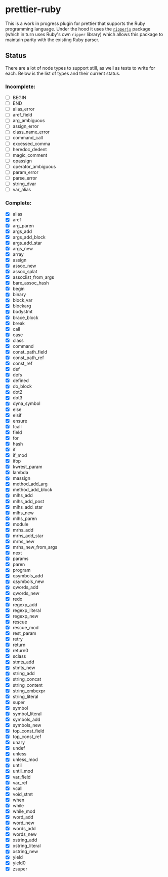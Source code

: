 # prettier-ruby

This is a work in progress plugin for prettier that supports the Ruby programming language. Under the hood it uses the [`ripperjs`](https://github.com/kddeisz/ripperjs) package (which in turn uses Ruby's own `ripper` library) which allows this package to maintain parity with the existing Ruby parser.

## Status

There are a lot of node types to support still, as well as tests to write for each. Below is the list of types and their current status.

### Incomplete:

- [ ] BEGIN
- [ ] END
- [ ] alias_error
- [ ] aref_field
- [ ] arg_ambiguous
- [ ] assign_error
- [ ] class_name_error
- [ ] command_call
- [ ] excessed_comma
- [ ] heredoc_dedent
- [ ] magic_comment
- [ ] opassign
- [ ] operator_ambiguous
- [ ] param_error
- [ ] parse_error
- [ ] string_dvar
- [ ] var_alias

### Complete:

- [x] alias
- [x] aref
- [x] arg_paren
- [x] args_add
- [x] args_add_block
- [x] args_add_star
- [x] args_new
- [x] array
- [x] assign
- [x] assoc_new
- [x] assoc_splat
- [x] assoclist_from_args
- [x] bare_assoc_hash
- [x] begin
- [x] binary
- [x] block_var
- [x] blockarg
- [x] bodystmt
- [x] brace_block
- [x] break
- [x] call
- [x] case
- [x] class
- [x] command
- [x] const_path_field
- [x] const_path_ref
- [x] const_ref
- [x] def
- [x] defs
- [x] defined
- [x] do_block
- [x] dot2
- [x] dot3
- [x] dyna_symbol
- [x] else
- [x] elsif
- [x] ensure
- [x] fcall
- [x] field
- [x] for
- [x] hash
- [x] if
- [x] if_mod
- [x] ifop
- [x] kwrest_param
- [x] lambda
- [x] massign
- [x] method_add_arg
- [x] method_add_block
- [x] mlhs_add
- [x] mlhs_add_post
- [x] mlhs_add_star
- [x] mlhs_new
- [x] mlhs_paren
- [x] module
- [x] mrhs_add
- [x] mrhs_add_star
- [x] mrhs_new
- [x] mrhs_new_from_args
- [x] next
- [x] params
- [x] paren
- [x] program
- [x] qsymbols_add
- [x] qsymbols_new
- [x] qwords_add
- [x] qwords_new
- [x] redo
- [x] regexp_add
- [x] regexp_literal
- [x] regexp_new
- [x] rescue
- [x] rescue_mod
- [x] rest_param
- [x] retry
- [x] return
- [x] return0
- [x] sclass
- [x] stmts_add
- [x] stmts_new
- [x] string_add
- [x] string_concat
- [x] string_content
- [x] string_embexpr
- [x] string_literal
- [x] super
- [x] symbol
- [x] symbol_literal
- [x] symbols_add
- [x] symbols_new
- [x] top_const_field
- [x] top_const_ref
- [x] unary
- [x] undef
- [x] unless
- [x] unless_mod
- [x] until
- [x] until_mod
- [x] var_field
- [x] var_ref
- [x] vcall
- [x] void_stmt
- [x] when
- [x] while
- [x] while_mod
- [x] word_add
- [x] word_new
- [x] words_add
- [x] words_new
- [x] xstring_add
- [x] xstring_literal
- [x] xstring_new
- [x] yield
- [x] yield0
- [x] zsuper
